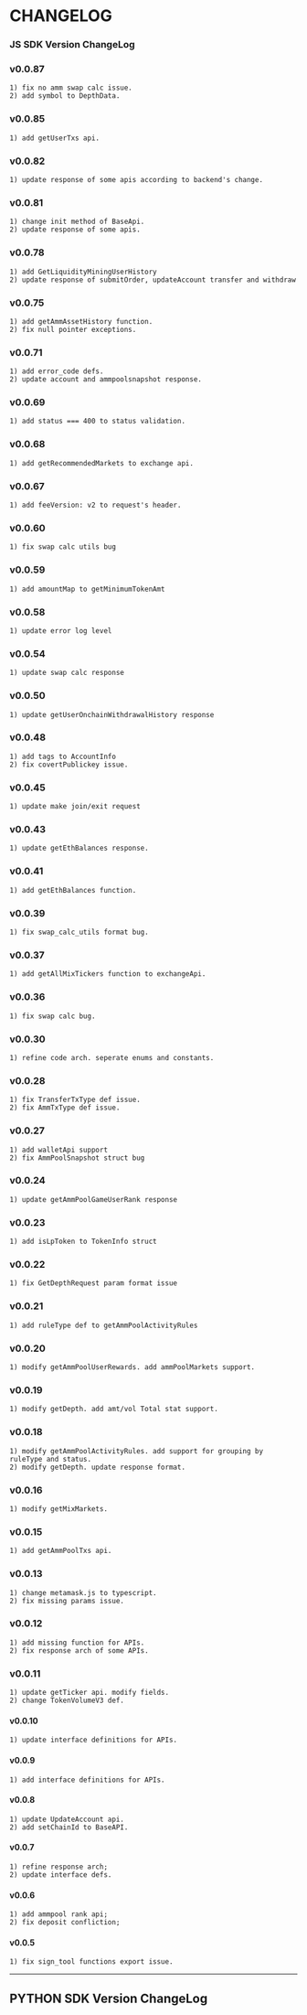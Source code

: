 # CHANGELOG

### JS SDK Version ChangeLog

### v0.0.87
    1) fix no amm swap calc issue.
    2) add symbol to DepthData.

### v0.0.85
    1) add getUserTxs api. 

### v0.0.82
    1) update response of some apis according to backend's change.

### v0.0.81
    1) change init method of BaseApi.
    2) update response of some apis.

### v0.0.78
    1) add GetLiquidityMiningUserHistory
    2) update response of submitOrder, updateAccount transfer and withdraw

### v0.0.75
    1) add getAmmAssetHistory function.
    2) fix null pointer exceptions.

### v0.0.71
    1) add error_code defs.
    2) update account and ammpoolsnapshot response.

### v0.0.69
    1) add status === 400 to status validation.

### v0.0.68
    1) add getRecommendedMarkets to exchange api.

### v0.0.67
    1) add feeVersion: v2 to request's header.

### v0.0.60
    1) fix swap calc utils bug

### v0.0.59
    1) add amountMap to getMinimumTokenAmt

### v0.0.58
    1) update error log level
    
### v0.0.54
    1) update swap calc response

### v0.0.50
    1) update getUserOnchainWithdrawalHistory response
    
### v0.0.48
    1) add tags to AccountInfo
    2) fix covertPublickey issue.

### v0.0.45
    1) update make join/exit request

### v0.0.43
    1) update getEthBalances response.

### v0.0.41
    1) add getEthBalances function.

### v0.0.39
    1) fix swap_calc_utils format bug.

### v0.0.37
    1) add getAllMixTickers function to exchangeApi.

### v0.0.36
    1) fix swap calc bug.

### v0.0.30
    1) refine code arch. seperate enums and constants.

### v0.0.28
    1) fix TransferTxType def issue.
    2) fix AmmTxType def issue.

### v0.0.27
    1) add walletApi support
    2) fix AmmPoolSnapshot struct bug

### v0.0.24
    1) update getAmmPoolGameUserRank response

### v0.0.23
    1) add isLpToken to TokenInfo struct

### v0.0.22
    1) fix GetDepthRequest param format issue

### v0.0.21
    1) add ruleType def to getAmmPoolActivityRules

### v0.0.20
    1) modify getAmmPoolUserRewards. add ammPoolMarkets support.

### v0.0.19
    1) modify getDepth. add amt/vol Total stat support.

### v0.0.18
    1) modify getAmmPoolActivityRules. add support for grouping by ruleType and status.
    2) modify getDepth. update response format.

### v0.0.16
    1) modify getMixMarkets.

### v0.0.15
    1) add getAmmPoolTxs api.

### v0.0.13
    1) change metamask.js to typescript.
    2) fix missing params issue.

### v0.0.12
    1) add missing function for APIs.
    2) fix response arch of some APIs.

### v0.0.11
    1) update getTicker api. modify fields.
    2) change TokenVolumeV3 def.

#### v0.0.10
    1) update interface definitions for APIs.

#### v0.0.9
    1) add interface definitions for APIs.

#### v0.0.8
    1) update UpdateAccount api.
    2) add setChainId to BaseAPI.

#### v0.0.7
    1) refine response arch;
    2) update interface defs.

#### v0.0.6
    1) add ammpool rank api;
    2) fix deposit confliction;

#### v0.0.5
    1) fix sign_tool functions export issue.

---

## PYTHON SDK Version ChangeLog
